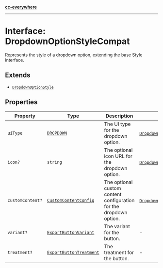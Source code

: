 [**cc-everywhere**](../../../../../index.md)

***

# Interface: DropdownOptionStyleCompat

Represents the style of a dropdown option, extending the base Style interface.

## Extends

- [`DropdownOptionStyle`](dropdown-option-style.md)

## Properties

| Property | Type | Description | Inherited from |
| ------ | ------ | ------ | ------ |
| `uiType` | [`DROPDOWN`](../enumerations/export-option-ui.md#dropdown) | The UI type for the dropdown option. | [`DropdownOptionStyle`](dropdown-option-style.md).[`uiType`](dropdown-option-style.md#uitype) |
| `icon?` | `string` | The optional icon URL for the dropdown option. | [`DropdownOptionStyle`](dropdown-option-style.md).[`icon`](dropdown-option-style.md#icon) |
| `customContent?` | [`CustomContentConfig`](custom-content-config.md) | The optional custom content configuration for the dropdown option. | [`DropdownOptionStyle`](dropdown-option-style.md).[`customContent`](dropdown-option-style.md#customcontent) |
| `variant?` | [`ExportButtonVariant`](../type-aliases/export-button-variant.md) | The variant for the button. | - |
| `treatment?` | [`ExportButtonTreatment`](../type-aliases/export-button-treatment.md) | The treatment for the button. | - |
